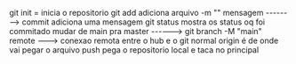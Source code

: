 git init = inicia o repositorio 
git add adiciona arquivo
-m "" mensagem --------> commit adiciona uma mensagem 
git status mostra os status oq foi commitado
mudar de main pra master ------> git branch -M "main" 
remote ---> conexao remota entre o hub e o git normal
origin é de onde vai pegar o arquivo
push pega o repositorio local e taca no principal